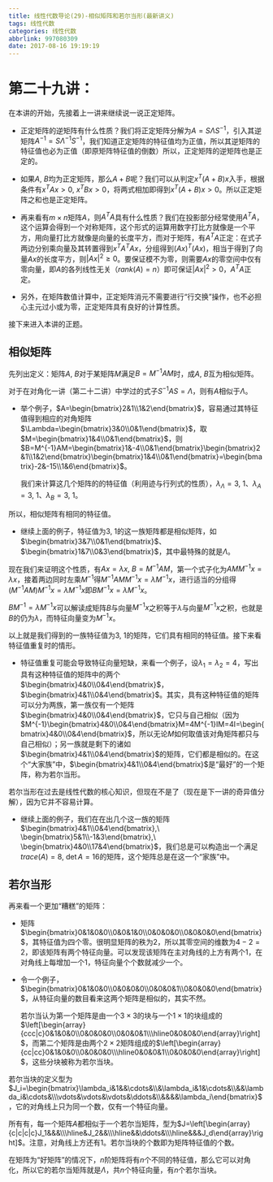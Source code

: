 ```yaml
---
title: 线性代数导论(29)-相似矩阵和若尔当形(最新讲义)
tags: 线性代数
categories: 线性代数
abbrlink: 997080309
date: 2017-08-16 19:19:19
---
```


<!-- toc -->
<!-- more -->
# 第二十九讲：

在本讲的开始，先接着上一讲来继续说一说正定矩阵。

* 正定矩阵的逆矩阵有什么性质？我们将正定矩阵分解为$A=S\Lambda S^{-1}$，引入其逆矩阵$A^{-1}=S\Lambda^{-1}S^{-1}$，我们知道正定矩阵的特征值均为正值，所以其逆矩阵的特征值也必为正值（即原矩阵特征值的倒数）所以，正定矩阵的逆矩阵也是正定的。

* 如果$A,\ B$均为正定矩阵，那么$A+B$呢？我们可以从判定$x^T(A+B)x$入手，根据条件有$x^TAx>0,\ x^TBx>0$，将两式相加即得到$x^T(A+B)x>0$。所以正定矩阵之和也是正定矩阵。

* 再来看有$m\times n$矩阵$A$，则$A^TA$具有什么性质？我们在投影部分经常使用$A^TA$，这个运算会得到一个对称矩阵，这个形式的运算用数字打比方就像是一个平方，用向量打比方就像是向量的长度平方，而对于矩阵，有$A^TA$正定：在式子两边分别乘向量及其转置得到$x^TA^TAx$，分组得到$(Ax)^T(Ax)$，相当于得到了向量$Ax$的长度平方，则$|Ax|^2\geq0$。要保证模不为零，则需要$Ax$的零空间中仅有零向量，即$A$的各列线性无关（$rank(A)=n$）即可保证$|Ax|^2>0$，$A^TA$正定。

* 另外，在矩阵数值计算中，正定矩阵消元不需要进行“行交换”操作，也不必担心主元过小或为零，正定矩阵具有良好的计算性质。

接下来进入本讲的正题。

## 相似矩阵

先列出定义：矩阵$A,\ B$对于某矩阵$M$满足$B=M^{-1}AM$时，成$A,\ B$互为相似矩阵。

对于在对角化一讲（第二十二讲）中学过的式子$S^{-1}AS=\Lambda$，则有$A$相似于$\Lambda$。

* 举个例子，$A=\begin{bmatrix}2&1\\1&2\end{bmatrix}$，容易通过其特征值得到相应的对角矩阵$\Lambda=\begin{bmatrix}3&0\\0&1\end{bmatrix}$，取$M=\begin{bmatrix}1&4\\0&1\end{bmatrix}$，则$B=M^{-1}AM=\begin{bmatrix}1&-4\\0&1\end{bmatrix}\begin{bmatrix}2&1\\1&2\end{bmatrix}\begin{bmatrix}1&4\\0&1\end{bmatrix}=\begin{bmatrix}-2&-15\\1&6\end{bmatrix}$。

    我们来计算这几个矩阵的的特征值（利用迹与行列式的性质），$\lambda_{\Lambda}=3,\ 1$、$\lambda_A=3,\ 1$、$\lambda_B=3,\ 1$。

所以，相似矩阵有相同的特征值。

* 继续上面的例子，特征值为$3,\ 1$的这一族矩阵都是相似矩阵，如$\begin{bmatrix}3&7\\0&1\end{bmatrix}$、$\begin{bmatrix}1&7\\0&3\end{bmatrix}$，其中最特殊的就是$\Lambda$。

现在我们来证明这个性质，有$Ax=\lambda x,\ B=M^{-1}AM$，第一个式子化为$AMM^{-1}x=\lambda x$，接着两边同时左乘$M^{-1}$得$M^{-1}AMM^{-1}x=\lambda M^{-1}x$，进行适当的分组得$\left(M^{-1}AM\right)M^{-1}x=\lambda M^{-1}x$即$BM^{-1}x=\lambda M^{-1}x$。

$BM^{-1}=\lambda M^{-1}x$可以解读成矩阵$B$与向量$M^{-1}x$之积等于$\lambda$与向量$M^{-1}x$之积，也就是$B$的仍为$\lambda$，而特征向量变为$M^{-1}x$。

以上就是我们得到的一族特征值为$3,\ 1$的矩阵，它们具有相同的特征值。接下来看特征值重复时的情形。

* 特征值重复可能会导致特征向量短缺，来看一个例子，设$\lambda_1=\lambda_2=4$，写出具有这种特征值的矩阵中的两个$\begin{bmatrix}4&0\\0&4\end{bmatrix}$，$\begin{bmatrix}4&1\\0&4\end{bmatrix}$。其实，具有这种特征值的矩阵可以分为两族，第一族仅有一个矩阵$\begin{bmatrix}4&0\\0&4\end{bmatrix}$，它只与自己相似（因为$M^{-1}\begin{bmatrix}4&0\\0&4\end{bmatrix}M=4M^{-1}IM=4I=\begin{bmatrix}4&0\\0&4\end{bmatrix}$，所以无论$M$如何取值该对角矩阵都只与自己相似）；另一族就是剩下的诸如$\begin{bmatrix}4&1\\0&4\end{bmatrix}$的矩阵，它们都是相似的。在这个“大家族”中，$\begin{bmatrix}4&1\\0&4\end{bmatrix}$是“最好”的一个矩阵，称为若尔当形。

若尔当形在过去是线性代数的核心知识，但现在不是了（现在是下一讲的奇异值分解），因为它并不容易计算。

* 继续上面的例子，我们在在出几个这一族的矩阵$\begin{bmatrix}4&1\\0&4\end{bmatrix},\ \begin{bmatrix}5&1\\-1&3\end{bmatrix},\ \begin{bmatrix}4&0\\17&4\end{bmatrix}$，我们总是可以构造出一个满足$trace(A)=8,\ \det A=16$的矩阵，这个矩阵总是在这一个“家族”中。

## 若尔当形

再来看一个更加“糟糕”的矩阵：

* 矩阵$\begin{bmatrix}0&1&0&0\\0&0&1&0\\0&0&0&0\\0&0&0&0\end{bmatrix}$，其特征值为四个零。很明显矩阵的秩为$2$，所以其零空间的维数为$4-2=2$，即该矩阵有两个特征向量。可以发现该矩阵在主对角线的上方有两个$1$，在对角线上每增加一个$1$，特征向量个个数就减少一个。

* 令一个例子，$\begin{bmatrix}0&1&0&0\\0&0&0&0\\0&0&0&1\\0&0&0&0\end{bmatrix}$，从特征向量的数目看来这两个矩阵是相似的，其实不然。

    若尔当认为第一个矩阵是由一个$3\times 3$的块与一个$1\times 1$的块组成的 $\left[\begin{array}{ccc|c}0&1&0&0\\0&0&0&0\\0&0&0&1\\\hline0&0&0&0\end{array}\right]$，而第二个矩阵是由两个$2\times 2$矩阵组成的$\left[\begin{array}{cc|cc}0&1&0&0\\0&0&0&0\\\hline0&0&0&1\\0&0&0&0\end{array}\right]$，这些分块被称为若尔当块。
    
若尔当块的定义型为$J_i=\begin{bmatrix}\lambda_i&1&&\cdots&\\&\lambda_i&1&\cdots&\\&&\lambda_i&\cdots&\\\vdots&\vdots&\vdots&\ddots&\\&&&&\lambda_i\end{bmatrix}$，它的对角线上只为同一个数，仅有一个特征向量。

所有有，每一个矩阵$A$都相似于一个若尔当矩阵，型为$J=\left[\begin{array}{c|c|c|c}J_1&&&\\\hline&J_2&&\\\hline&&\ddots&\\\hline&&&J_d\end{array}\right]$。注意，对角线上方还有$1$。若尔当块的个数即为矩阵特征值的个数。

在矩阵为“好矩阵”的情况下，$n$阶矩阵将有$n$个不同的特征值，那么它可以对角化，所以它的若尔当矩阵就是$\Lambda$，共$n$个特征向量，有$n$个若尔当块。
